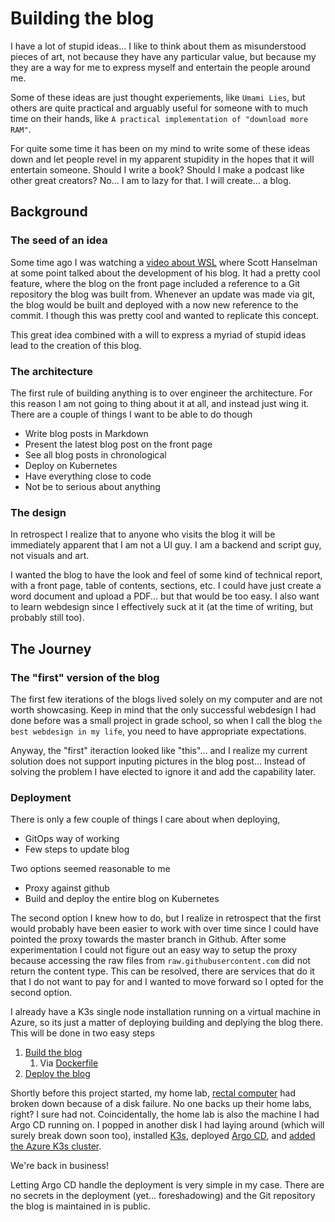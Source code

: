 # Building the blog

I have a lot of stupid ideas... I like to think about them as misunderstood pieces of art, not because they have
any particular value, but because my they are a way for me to express myself and entertain the people around me. 

Some of these ideas are just thought experiements, like `Umami Lies`, but others are quite practical and arguably useful
for someone with to much time on their hands, like `A practical implementation of "download more RAM"`.

For quite some time it has been on my mind to write some of these ideas down and let people revel in my apparent stupidity
in the hopes that it will entertain someone. Should I write a book? Should I make a podcast like other great creators? No... I am
to lazy for that. I will create... a blog.

## Background

### The seed of an idea

Some time ago I was watching a [video about WSL](https://www.youtube.com/watch?v=tuhzVDc0Slg) where Scott Hanselman at some
point talked about the development of his blog. It had a pretty cool feature, where the blog on the front page included
a reference to a Git repository the blog was built from. Whenever an update was made via git, the blog would be built and
deployed with a now new reference to the commit. I though this was pretty cool and wanted to replicate this concept.

This great idea combined with a will to express a myriad of stupid ideas lead to the creation of this blog.

### The architecture

The first rule of building anything is to over engineer the architecture. For this reason I am not going
to thing about it at all, and instead just wing it. There are a couple of things I want to be able to do though

* Write blog posts in Markdown
* Present the latest blog post on the front page
* See all blog posts in chronological
* Deploy on Kubernetes
* Have everything close to code
* Not be to serious about anything

### The design

In retrospect I realize that to anyone who visits the blog it will be immediately apparent that I am not a 
UI guy. I am a backend and script guy, not visuals and art. 

I wanted the blog to have the look and feel of some kind of technical report, with a front page, table of contents,
sections, etc. I could have just create a word document and upload a PDF... but that would be too easy. I also want to
learn webdesign since I effectively suck at it (at the time of writing, but probably still too). 

## The Journey

### The "first" version of the blog

The first few iterations of the blogs lived solely on my computer and are not worth showcasing. Keep in mind that the
only successful webdesign I had done before was a small project in grade school, so when I call the blog `the best webdesign in my life`,
you need to have appropriate expectations. 

Anyway, the "first" iteraction looked like "this"... and I realize my current solution does not support inputing pictures in the blog post... Instead of solving the problem I have elected to ignore it and add the capability later.

### Deployment

There is only a few couple of things I care about when deploying,

* GitOps way of working
* Few steps to update blog

Two options seemed reasonable to me

* Proxy against github
* Build and deploy the entire blog on Kubernetes

The second option I knew how to do, but I realize in retrospect that the first would
probably have been easier to work with over time since I could have pointed the proxy
towards the master branch in Github. After some experimentation I could not figure out 
an easy way to setup the proxy because accessing the raw files from 
`raw.githubusercontent.com` did not return the content type. This can be resolved, there are
services that do it that I do not want to pay for and I wanted to move forward 
so I opted for the second option. 

I already have a K3s single node installation running on a virtual machine in Azure, so its
just a matter of deploying building and deplying the blog there. This will be done in two
easy steps

1. [Build the blog](https://github.com/Kaese72/dum-bass-blog/blob/3f4df428997a046f1dcc3a468a97ce069795fc53/.github/workflows/build-the-blog.yml)
   1. Via [Dockerfile](https://github.com/Kaese72/dum-bass-blog/blob/3f4df428997a046f1dcc3a468a97ce069795fc53/Dockerfile)
2. [Deploy the blog](https://github.com/Kaese72/dum-bass-blog/blob/3f4df428997a046f1dcc3a468a97ce069795fc53/Deployment.yaml)

Shortly before this project started, my home lab, [rectal computer](https://www.youtube.com/watch?v=y-bYSC6OT6s) had broken down because of
a disk failure. No one backs up their home labs, right? I sure had not. Coincidentally, the home lab is also the machine I had Argo CD running on.
I popped in another disk I had laying around (which will surely break down soon too), 
installed [K3s](https://k3s.io/), 
deployed [Argo CD](https://argo-cd.readthedocs.io/en/stable/getting_started/), 
and [added the Azure K3s cluster](https://argo-cd.readthedocs.io/en/stable/operator-manual/cluster-management/#adding-a-cluster). 

We're back in business!

Letting Argo CD handle the deployment is very simple in my case. There are no secrets in the deployment (yet... foreshadowing)
and the Git repository the blog is maintained in is public. 
